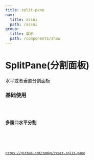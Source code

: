 ```yaml
---
title: split-pane
nav:
  title: assui
  path: /assui
group:
  title: 展示
  path: /components/show
---
```


# SplitPane(分割面板)
水平或者垂直分割面板

### 基础使用

<code hideActions='["CSB", "EXTERNAL"]' src="./demo/Demo1.jsx" />

### 多窗口水平分割

<code hideActions='["CSB", "EXTERNAL"]' src="./demo/Demo2.jsx" />

<API></API>

https://github.com/tomkp/react-split-pane
